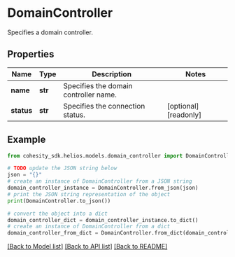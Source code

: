 # DomainController

Specifies a domain controller.

## Properties

Name | Type | Description | Notes
------------ | ------------- | ------------- | -------------
**name** | **str** | Specifies the domain controller name. | 
**status** | **str** | Specifies the connection status. | [optional] [readonly] 

## Example

```python
from cohesity_sdk.helios.models.domain_controller import DomainController

# TODO update the JSON string below
json = "{}"
# create an instance of DomainController from a JSON string
domain_controller_instance = DomainController.from_json(json)
# print the JSON string representation of the object
print(DomainController.to_json())

# convert the object into a dict
domain_controller_dict = domain_controller_instance.to_dict()
# create an instance of DomainController from a dict
domain_controller_from_dict = DomainController.from_dict(domain_controller_dict)
```
[[Back to Model list]](../README.md#documentation-for-models) [[Back to API list]](../README.md#documentation-for-api-endpoints) [[Back to README]](../README.md)


